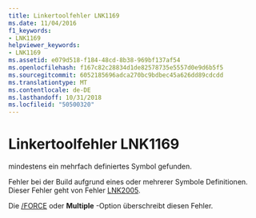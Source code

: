 ```yaml
---
title: Linkertoolfehler LNK1169
ms.date: 11/04/2016
f1_keywords:
- LNK1169
helpviewer_keywords:
- LNK1169
ms.assetid: e079d518-f184-48cd-8b38-969bf137af54
ms.openlocfilehash: f167c82c28834d1de82578735e5557d0e9d6b5f5
ms.sourcegitcommit: 6052185696adca270bc9bdbec45a626dd89cdcdd
ms.translationtype: MT
ms.contentlocale: de-DE
ms.lasthandoff: 10/31/2018
ms.locfileid: "50500320"
---
```

# <a name="linker-tools-error-lnk1169"></a>Linkertoolfehler LNK1169

mindestens ein mehrfach definiertes Symbol gefunden.

Fehler bei der Build aufgrund eines oder mehrerer Symbole Definitionen. Dieser Fehler geht von Fehler [LNK2005](../../error-messages/tool-errors/linker-tools-error-lnk2005.md).

Die [/FORCE](../../build/reference/force-force-file-output.md) oder **Multiple** -Option überschreibt diesen Fehler.